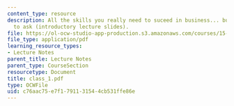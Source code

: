 ```yaml
---
content_type: resource
description: All the skills you really need to suceed in business... but were afraid
  to ask (introductory lecture slides).
file: https://ol-ocw-studio-app-production.s3.amazonaws.com/courses/15-969-dynamic-leadership-using-improvisation-in-business-fall-2004/c76aac75e7f1791131544cb531ffe86e_class_1.pdf
file_type: application/pdf
learning_resource_types:
- Lecture Notes
parent_title: Lecture Notes
parent_type: CourseSection
resourcetype: Document
title: class_1.pdf
type: OCWFile
uid: c76aac75-e7f1-7911-3154-4cb531ffe86e
---
```


